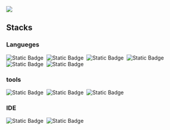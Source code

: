 <img src="https://capsule-render.vercel.app/api?type=wave&color=auto&height=300&section=header&text=Rach&fontSize=90" />

## Stacks
### Langueges
<img alt="Static Badge" src="https://img.shields.io/badge/HTML5-%23E34F26?logo=HTML5&logoColor=white">&nbsp;
<img alt="Static Badge" src="https://img.shields.io/badge/CSS3-%231572B6?logo=CSS3&logoColor=white">&nbsp;
<img alt="Static Badge" src="https://img.shields.io/badge/JavaScript-%23F7DF1E?logo=javascript&logoColor=white">&nbsp;
<img alt="Static Badge" src="https://img.shields.io/badge/C-%23A8B9CC?logo=C&logoColor=white">&nbsp;
<img alt="Static Badge" src="https://img.shields.io/badge/Java-%23F80000?logo=oracle&logoColor=white">&nbsp;
<img alt="Static Badge" src="https://img.shields.io/badge/Python-%233776AB?logo=python&logoColor=white">&nbsp;

### tools
<img alt="Static Badge" src="https://img.shields.io/badge/Git-%23F05032?logo=git&logoColor=white">&nbsp;
<img alt="Static Badge" src="https://img.shields.io/badge/openjdk-%23437291?logo=openjdk&logoColor=black&color=white">&nbsp;
<img alt="Static Badge" src="https://img.shields.io/badge/googlechrome-%234285F4?logo=googlechrome&logoColor=white">&nbsp;

### IDE
<img alt="Static Badge" src="https://img.shields.io/badge/visualstudiocode-%23007ACC?logo=visualstudiocode&logoColor=white">&nbsp;
<img alt="Static Badge" src="https://img.shields.io/badge/IntelliJ%20IDEA%20CE-%23007ACC?logo=intellijidea&logoColor=white">&nbsp;
